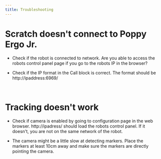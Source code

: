 ```yaml
---
title: Troubleshooting
---
```



# Scratch doesn't connect to Poppy Ergo Jr.

* Check if the robot is connected to network. Are you able to access the robots control panel page if you go to the robots IP in the browser?

* Check if the IP format in the Call block is correct. The format should be http://ipaddress:6969/

<br>

# Tracking doesn't work

* Check if camera is enabled by going to configuration page in the web browser. http://ipadress/ should load the robots control panel. If it doesn't, you are not on the same network of the robot.

* The camera might be a little slow at detecting markers. Place the markers at least 10cm away and make sure the markers are directly pointing the camera.
